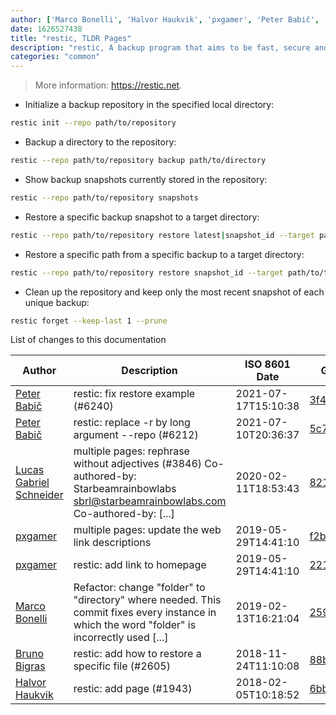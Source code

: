 ```yaml
---
author: ['Marco Bonelli', 'Halvor Haukvik', 'pxgamer', 'Peter Babič', 'Bruno Bigras', 'Lucas Gabriel Schneider']
date: 1626527438
title: "restic, TLDR Pages"
description: "restic, A backup program that aims to be fast, secure and efficient."
categories: "common"
---
```

> More information: <https://restic.net>.

- Initialize a backup repository in the specified local directory:

```bash
restic init --repo path/to/repository
```

- Backup a directory to the repository:

```bash
restic --repo path/to/repository backup path/to/directory
```

- Show backup snapshots currently stored in the repository:

```bash
restic --repo path/to/repository snapshots
```

- Restore a specific backup snapshot to a target directory:

```bash
restic --repo path/to/repository restore latest|snapshot_id --target path/to/target
```

- Restore a specific path from a specific backup to a target directory:

```bash
restic --repo path/to/repository restore snapshot_id --target path/to/target --include path/to/restore
```

- Clean up the repository and keep only the most recent snapshot of each unique backup:

```bash
restic forget --keep-last 1 --prune
```
List of changes to this documentation


Author | Description | ISO 8601 Date | GitHub link
------|-----|-----|-----
[Peter Babič](mailto:peter@babic.dev) | restic: fix restore example (#6240) | 2021-07-17T15:10:38 | [3f4d0a37fdf1](https://github.com/tldr-pages/tldr/commit/3f4d0a37fdf156d2d1d3dfdbdd34b8bdd58aefa4)
[Peter Babič](mailto:peter@babic.dev) | restic: replace -r by long argument --repo (#6212) | 2021-07-10T20:36:37 | [5c70d6589650](https://github.com/tldr-pages/tldr/commit/5c70d6589650774010a9249cc54986426dfacb69)
[Lucas Gabriel Schneider](mailto:casdpa@gmail.com) | multiple pages: rephrase without adjectives (#3846) Co-authored-by: Starbeamrainbowlabs <sbrl@starbeamrainbowlabs.com> Co-authored-by: [...] | 2020-02-11T18:53:43 | [8211b80c1722](https://github.com/tldr-pages/tldr/commit/8211b80c17221eed9f3f8530eafed3cc3fbd03f1)
[pxgamer](mailto:owzie123@gmail.com) | multiple pages: update the web link descriptions | 2019-05-29T14:41:10 | [f2b1446e6247](https://github.com/tldr-pages/tldr/commit/f2b1446e6247d3e794ee6577dee0c867dfc9af26)
[pxgamer](mailto:owzie123@gmail.com) | restic: add link to homepage | 2019-05-29T14:41:10 | [221c4c051a19](https://github.com/tldr-pages/tldr/commit/221c4c051a193f628612d929f9edf4f03cd28af6)
[Marco Bonelli](mailto:mb5.marcob@gmail.com) | Refactor: change "folder" to "directory" where needed. This commit fixes every instance in which the word "folder" is incorrectly used [...] | 2019-02-13T16:21:04 | [2599a6de483a](https://github.com/tldr-pages/tldr/commit/2599a6de483a70601ab17b29e0f18a5a8bdcaa12)
[Bruno Bigras](mailto:bigras.bruno@gmail.com) | restic: add how to restore a specific file (#2605) | 2018-11-24T11:10:08 | [88bccae363db](https://github.com/tldr-pages/tldr/commit/88bccae363dbdd8626f3fa919881020b41f85d31)
[Halvor Haukvik](mailto:hdhauk@users.noreply.github.com) | restic: add page (#1943) | 2018-02-05T10:18:52 | [6bbced900cd9](https://github.com/tldr-pages/tldr/commit/6bbced900cd900bc8c382dcc6798243649749aab)


